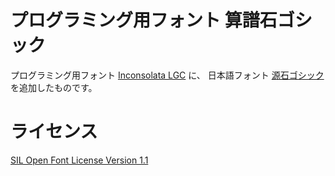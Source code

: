 プログラミング用フォント 算譜石ゴシック
=======================================

プログラミング用フォント [Inconsolata LGC](https://github.com/MihailJP/Inconsolata-LGC) に、
日本語フォント [源石ゴシック](https://github.com/ButTaiwan/genseki-font) を追加したものです。

ライセンス
==========

[SIL Open Font License Version 1.1](LICENSE)
